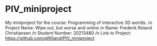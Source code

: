 # PIV_miniproject
My miniproject for the course: Programming of interactive 3D worlds.
/n Project Name: Wipe out, but worse and online
/n Name: Frederik Roland Christiansen
/n Student Number: 20213480
/n Link to Project: https://github.com/pR0land/PIV_miniproject
